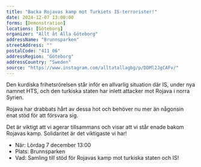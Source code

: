 ```yaml
---
title: "Backa Rojavas kamp mot Turkiets IS-terrorister!"
date: 2024-12-07 13:00:00
forms: [Demonstration]
locations: [Göteborg]
organizer: "Allt åt Alla Göteborg"
addressName: "Brunnsparken"
streetAddress: ""
postalCode: "411 06"
addressRegion: "Göteborg"
addressCountry: "Sweden"
source: "https://www.instagram.com/alltatallagbg/p/DDMl2JgCAFv/"
---
```

Den kurdiska frihetsrörelsen står inför en allvarlig situation där IS, under nya namnet HTS, och den turkiska staten har inlett attacker mot Rojava i norra Syrien.

Rojava har drabbats hårt av dessa hot och behöver nu mer än någonsin enat stöd för att försvara sig.

Det är viktigt att vi agerar tillsammans och visar att vi står enade bakom Rojavas kamp. Solidaritet är det viktigaste vi har!

- När: Lördag 7 december 13:00
- Plats: Brunnsparken
- Vad: Samling till stöd för Rojavas kamp mot turkiska staten och IS!